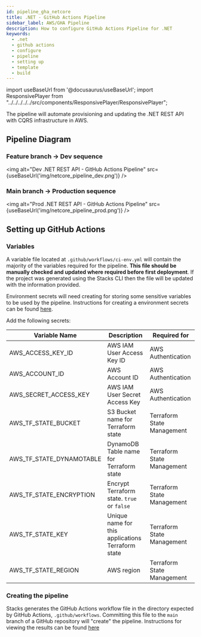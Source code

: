 ```yaml
---
id: pipeline_gha_netcore
title: .NET - GitHub Actions Pipeline
sidebar_label: AWS/GHA Pipeline
description: How to configure GitHub Actions Pipeline for .NET
keywords:
  - .net
  - github actions
  - configure
  - pipeline
  - setting up
  - template
  - build
---
```


import useBaseUrl from '@docusaurus/useBaseUrl';
import ResponsivePlayer  from "../../../../../src/components/ResponsivePlayer/ResponsivePlayer";

The pipeline will automate provisioning and updating the .NET REST API with CQRS infrastructure in AWS. 

<ResponsivePlayer url='https://www.youtube.com/watch?v=G8FW-djEDDY' />

## Pipeline Diagram

### Feature branch -> Dev sequence

<img alt="Dev .NET REST API - GitHub Actions Pipeline" src={useBaseUrl('img/netcore_pipeline_dev.png')} />

### Main branch -> Production sequence

<img alt="Prod .NET REST API - GitHub Actions Pipeline" src={useBaseUrl('img/netcore_pipeline_prod.png')} />

## Setting up GitHub Actions

### Variables

A variable file located at `.github/workflows/ci-env.yml` will contain the majority of the variables required for the pipeline. **This file should be manually checked and updated where required before first deployment**. If the project was generated using the Stacks CLI then the file will be updated with the information provided.

Environment secrets will need creating for storing some sensitive variables to be used by the pipeline. Instructions for creating a environment secrets can be found [here](https://docs.github.com/en/actions/managing-workflow-runs-and-deployments/managing-deployments/managing-environments-for-deployment#environment-secrets).

Add the following secrets:

| Variable Name            | Description                                       | Required for               |
| ------------------------ | ------------------------------------------------- | -------------------------- |
| AWS_ACCESS_KEY_ID        | AWS IAM User Access Key ID                        | AWS Authentication         |
| AWS_ACCOUNT_ID           | AWS Account ID                                    | AWS Authentication         |
| AWS_SECRET_ACCESS_KEY    | AWS IAM User Secret Access Key                    | AWS Authentication         |
| AWS_TF_STATE_BUCKET      | S3 Bucket name for Terraform state                | Terraform State Management |
| AWS_TF_STATE_DYNAMOTABLE | DynamoDB Table name for Terraform state           | Terraform State Management |
| AWS_TF_STATE_ENCRYPTION  | Encrypt Terraform state. `true` or `false`        | Terraform State Management |
| AWS_TF_STATE_KEY         | Unique name for this applications Terraform state | Terraform State Management |
| AWS_TF_STATE_REGION      | AWS region                                        | Terraform State Management |

### Creating the pipeline

Stacks generates the GitHub Actions workflow file in the directory expected by GitHub Actions, `.github/workflows`. Committing this file to the `main` branch of a GitHub repository will "create" the pipeline. Instructions for viewing the results can be found [here](https://docs.github.com/en/actions/writing-workflows/quickstart#viewing-your-workflow-results)
